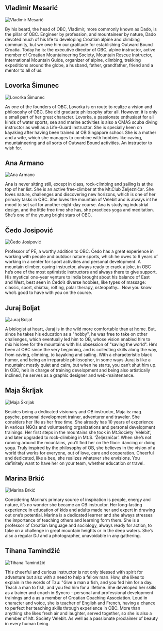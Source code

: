## Vladimir Mesarić

![Vladimir Mesarić](/assets/instructors/vladimir-mesaric.jpg)

By his beard, the head of OBC, Vladimir, more commonly known as Dado, is the pillar of OBC. Engineer by profession, and mountaineer by nature, Dado devoted much of his life to developing Croatian alpine and climbing community, but we owe him our gratitude for establishing Outward Bound Croatia. Today he is: the executive director of OBC, alpine instructor, active member of Croatian Mountaineering Society, Mountain Rescue Instructor, International Mountain Guide, organizer of alpine, climbing, trekking expeditions around the globe, a husband, father, grandfather, friend and a mentor to all of us.

## Lovorka Šimunec

![Lovorka Šimunec](/assets/instructors/lovorka-simunec.jpg)

As one of the founders of OBC, Lovorka is en route to realize a vision and philosophy of OBC. She did graduate philosophy after all. However, it is only a small part of her great character. Lovorka, a passionate enthusiast for all kinds of water sports, sea and marine activities is also a CMAS scuba diving instructor as well as a Life-Guard instructor. She is specially keen on kayaking after having been trained at OB Singapore school. She is a mother and a wife, which she manages to combine with hobbies like caving, mountaineering and all sorts of Outward Bound activities. An instructor to wish for.

## Ana Armano

![Ana Armano](/assets/instructors/ana-armano.jpg)

Ana is never sitting still, except in class, rock-climbing and sailing is at the top of her list. She is an active free-climber at the Mt.Club Željezničar. She loves nature, challenges and discovering new horizons, which is one of her primary tasks in OBC. She loves the mountain of Velebit and is always int he mood to set sail for another eight-day course. Ana is studying industrial design, and the little free time she has, she practices yoga and meditation. She’s one of the young bright stars of OBC.

## Čedo Josipović

![Čedo Josipović](/assets/instructors/cedo-josipovic.jpg)

Professor of PE, a worthy addition to OBC. Čedo has a great experience in working with people and outdoor nature sports, which he owes to 6 years of working in a center for sport activities and personal development. A mountain climber, caving instructor, always ready to crack a joke, in OBC he’s one of the most optimistic instructors and always there to give support. His mystical one-year venture to India brought about his balance of East and West, best seen in Čedo’s diverse hobbies, like types of massage: classic, sport, shiatsu, rolfing, polar therapy, osteopathy… Now you know who’s good to have with you on the course.

## Juraj Boljat

![Juraj Boljat](/assets/instructors/juraj-boljat.jpg)

A biologist at heart, Juraj is in the wild more comfortable than at home. But, since he takes his education as a "hobby", he was free to take on other challenges, which eventually led him to OB, whose vision enabled him to mix his love for the mountains with his obsession of "saving the world". He’s been at OBC since the very beginning, and is collecting skills along the way, from caving, climbing, to kayaking and sailing. With a characteristic black humor, and being an irreparable philosopher, in some ways Juraj is like a mountain: mostly quiet and calm, but when he starts, you can’t shut him up. In OBC, he’s in charge of training development and being also artistically inclined, he serves as a graphic designer and web-maintenance.

## Maja Škrljak

![Maja Škrljak](/assets/instructors/maja-skrljak.jpg)

Besides being a dedicated visionary and OB instructor, Maja is: mag. psyche, personal development trainer, adventurer and traveler. She considers her life as her free time. She already has 10 years of experience in various NGOs and volunteering organizations and personal development trainings. Her first steps in the mountains she took in Mt.Society ‘Velebit’, and later upgraded to rock-climbing in Mt.S. ‘Željezničar’. When she’s not running around the mountains, you’ll find her on the floor: dancing or doing yoga. Truly inspired by the philosophy of OB, she believes in the vision of a world that works for everyone, out of love, care and cooperation. Cheerful and dedicated, like a bee, she realizes whatever she envisions. You definitely want to have her on your team, whether education or travel.

## Marina Brkić

![Marina Brkić](/assets/instructors/marina-brkic.jpg)

Considering Marina’s primary source of inspiration is people, energy and nature, it’s no wonder she became an OB instructor. Her long-lasting experience in education of kids and adults made her and expert in drawing out one’s potential. Marina is a dedicated learner and she always stresses the importance of teaching others and learning form them. She is a professor of Croatian language and sociology, always ready for action, to take on a challenge in great mountain heights or in the deep waters. She’s also a regular DJ and a photographer, unavoidable in any gathering.

## Tihana Tamindžić

![Tihana Tamindžić](/assets/instructors/tihana-tamindzic.jpg)

This cheerful and curious instructor is not only blessed with spirit for adventure but also with a need to help a fellow man. How, she likes to explain in the words of Tzu: "Give a man a fish, and you fed him for a day. Teach a man to fish, and you fed him for a lifetime. She developed her skills as a trainer and coach in Syncro – personal and professional development trainings and a as a member of Croatian Coaching Association. Loud in character and voice, she is teacher of English and French, having a chance to perfect her teaching skills through experience in OBC. More than anything she likes fresh air and laughter, served together, so she is also a member of Mt. Society Velebit. As well as a passionate proclaimer of beauty in every human being.
